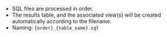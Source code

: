- SQL files are processed in order.
- The results table, and the associated view(s) will be created automatically according to the filename.
- Naming: `{order}_{table_name}.sql`
